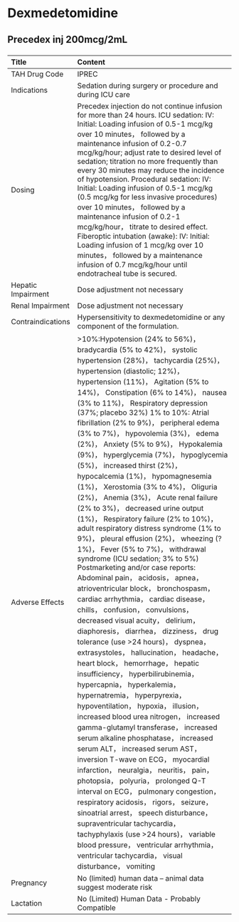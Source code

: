 # Dexmedetomidine

## Precedex inj 200mcg/2mL

##### 

| Title              | Content                                                                                                                                                                                                                                                                                                                                                                                                                                                                                                                                                                                                                                                                                                                                                                                                                                                                                                                                                                                                                                                                                                                                                                                                                                                                                                                                                                                                                                                                                                                                                                                                                                                                                                                                                                                                                                                                                                                                                                                   |
|:-------------------|:------------------------------------------------------------------------------------------------------------------------------------------------------------------------------------------------------------------------------------------------------------------------------------------------------------------------------------------------------------------------------------------------------------------------------------------------------------------------------------------------------------------------------------------------------------------------------------------------------------------------------------------------------------------------------------------------------------------------------------------------------------------------------------------------------------------------------------------------------------------------------------------------------------------------------------------------------------------------------------------------------------------------------------------------------------------------------------------------------------------------------------------------------------------------------------------------------------------------------------------------------------------------------------------------------------------------------------------------------------------------------------------------------------------------------------------------------------------------------------------------------------------------------------------------------------------------------------------------------------------------------------------------------------------------------------------------------------------------------------------------------------------------------------------------------------------------------------------------------------------------------------------------------------------------------------------------------------------------------------------|
| TAH Drug Code      | IPREC                                                                                                                                                                                                                                                                                                                                                                                                                                                                                                                                                                                                                                                                                                                                                                                                                                                                                                                                                                                                                                                                                                                                                                                                                                                                                                                                                                                                                                                                                                                                                                                                                                                                                                                                                                                                                                                                                                                                                                                     |
| Indications        | Sedation during surgery or procedure and during ICU care                                                                                                                                                                                                                                                                                                                                                                                                                                                                                                                                                                                                                                                                                                                                                                                                                                                                                                                                                                                                                                                                                                                                                                                                                                                                                                                                                                                                                                                                                                                                                                                                                                                                                                                                                                                                                                                                                                                                  |
| Dosing             | Precedex injection do not continue infusion for more than 24 hours. ICU sedation: IV: Initial: Loading infusion of 0.5-1 mcg/kg over 10 minutes， followed by a maintenance infusion of 0.2-0.7 mcg/kg/hour; adjust rate to desired level of sedation; titration no more frequently than every 30 minutes may reduce the incidence of hypotension. Procedural sedation: IV: Initial: Loading infusion of 0.5-1 mcg/kg (0.5 mcg/kg for less invasive procedures) over 10 minutes， followed by a maintenance infusion of 0.2-1 mcg/kg/hour， titrate to desired effect. Fiberoptic intubation (awake): IV: Initial: Loading infusion of 1 mcg/kg over 10 minutes， followed by a maintenance infusion of 0.7 mcg/kg/hour until endotracheal tube is secured.                                                                                                                                                                                                                                                                                                                                                                                                                                                                                                                                                                                                                                                                                                                                                                                                                                                                                                                                                                                                                                                                                                                                                                                                                               |
| Hepatic Impairment | Dose adjustment not necessary                                                                                                                                                                                                                                                                                                                                                                                                                                                                                                                                                                                                                                                                                                                                                                                                                                                                                                                                                                                                                                                                                                                                                                                                                                                                                                                                                                                                                                                                                                                                                                                                                                                                                                                                                                                                                                                                                                                                                             |
| Renal Impairment   | Dose adjustment not necessary                                                                                                                                                                                                                                                                                                                                                                                                                                                                                                                                                                                                                                                                                                                                                                                                                                                                                                                                                                                                                                                                                                                                                                                                                                                                                                                                                                                                                                                                                                                                                                                                                                                                                                                                                                                                                                                                                                                                                             |
| Contraindications  | Hypersensitivity to dexmedetomidine or any component of the formulation.                                                                                                                                                                                                                                                                                                                                                                                                                                                                                                                                                                                                                                                                                                                                                                                                                                                                                                                                                                                                                                                                                                                                                                                                                                                                                                                                                                                                                                                                                                                                                                                                                                                                                                                                                                                                                                                                                                                  |
| Adverse Effects    | >10%:Hypotension (24% to 56%)， bradycardia (5% to 42%)， systolic hypertension (28%)， tachycardia (25%)， hypertension (diastolic; 12%)， hypertension (11%)， Agitation (5% to 14%)， Constipation (6% to 14%)， nausea (3% to 11%)， Respiratory depression (37%; placebo 32%) 1% to 10%: Atrial fibrillation (2% to 9%)， peripheral edema (3% to 7%)， hypovolemia (3%)， edema (2%)， Anxiety (5% to 9%)， Hypokalemia (9%)， hyperglycemia (7%)， hypoglycemia (5%)， increased thirst (2%)， hypocalcemia (1%)， hypomagnesemia (1%)， Xerostomia (3% to 4%)， Oliguria (2%)， Anemia (3%)， Acute renal failure (2% to 3%)， decreased urine output (1%)， Respiratory failure (2% to 10%)， adult respiratory distress syndrome (1% to 9%)， pleural effusion (2%)， wheezing (?1%)， Fever (5% to 7%)， withdrawal syndrome (ICU sedation; 3% to 5%) Postmarketing and/or case reports: Abdominal pain， acidosis， apnea， atrioventricular block， bronchospasm， cardiac arrhythmia， cardiac disease， chills， confusion， convulsions， decreased visual acuity， delirium， diaphoresis， diarrhea， dizziness， drug tolerance (use >24 hours)， dyspnea， extrasystoles， hallucination， headache， heart block， hemorrhage， hepatic insufficiency， hyperbilirubinemia， hypercapnia， hyperkalemia， hypernatremia， hyperpyrexia， hypoventilation， hypoxia， illusion， increased blood urea nitrogen， increased gamma-glutamyl transferase， increased serum alkaline phosphatase， increased serum ALT， increased serum AST， inversion T-wave on ECG， myocardial infarction， neuralgia， neuritis， pain， photopsia， polyuria， prolonged Q-T interval on ECG， pulmonary congestion， respiratory acidosis， rigors， seizure， sinoatrial arrest， speech disturbance， supraventricular tachycardia， tachyphylaxis (use >24 hours)， variable blood pressure， ventricular arrhythmia， ventricular tachycardia， visual disturbance， vomiting |
| Pregnancy          | No (limited) human data – animal data suggest moderate risk                                                                                                                                                                                                                                                                                                                                                                                                                                                                                                                                                                                                                                                                                                                                                                                                                                                                                                                                                                                                                                                                                                                                                                                                                                                                                                                                                                                                                                                                                                                                                                                                                                                                                                                                                                                                                                                                                                                               |
| Lactation          | No (Limited) Human Data - Probably Compatible                                                                                                                                                                                                                                                                                                                                                                                                                                                                                                                                                                                                                                                                                                                                                                                                                                                                                                                                                                                                                                                                                                                                                                                                                                                                                                                                                                                                                                                                                                                                                                                                                                                                                                                                                                                                                                                                                                                                             |

